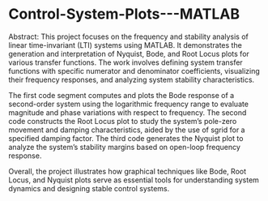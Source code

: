 # Control-System-Plots---MATLAB

Abstract:
This project focuses on the frequency and stability analysis of linear time-invariant (LTI) systems using MATLAB. It demonstrates the generation and interpretation of Nyquist, Bode, and Root Locus plots for various transfer functions. The work involves defining system transfer functions with specific numerator and denominator coefficients, visualizing their frequency responses, and analyzing system stability characteristics.

The first code segment computes and plots the Bode response of a second-order system using the logarithmic frequency range to evaluate magnitude and phase variations with respect to frequency. The second code constructs the Root Locus plot to study the system’s pole-zero movement and damping characteristics, aided by the use of sgrid for a specified damping factor. The third code generates the Nyquist plot to analyze the system’s stability margins based on open-loop frequency response.

Overall, the project illustrates how graphical techniques like Bode, Root Locus, and Nyquist plots serve as essential tools for understanding system dynamics and designing stable control systems.
